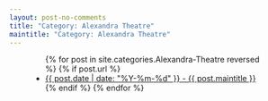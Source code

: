 ```yaml
---
layout: post-no-comments
title: "Category: Alexandra Theatre"
maintitle: "Category: Alexandra Theatre"
---
```


<figure class="fig3">
<div class="CardLayout">
<div class="CardItem">
<ul>
  {% for post in site.categories.Alexandra-Theatre reversed %}
    {% if post.url %}
        <li><a href="{{ post.url }}">{{ post.date | date: "%Y-%m-%d" }} - {{ post.maintitle }}</a></li>
    {% endif %}
  {% endfor %}
</ul>
</div>
</div>
</figure>
